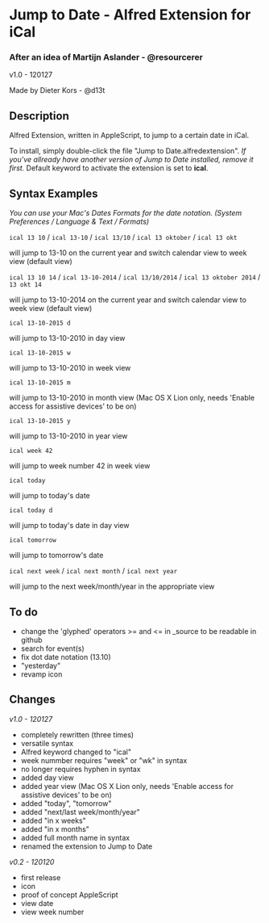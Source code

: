 # Jump to Date - Alfred Extension for iCal #

### After an idea of Martijn Aslander - @resourcerer ###

v1.0 - 120127

Made by Dieter Kors - @d13t

## Description ##

Alfred Extension, written in AppleScript, to jump to a certain date in iCal.

To install, simply double-click the file "Jump to Date.alfredextension". *If you've allready have another version of Jump to Date installed, remove it first.* Default keyword to activate the extension is set to **ical**.

## Syntax Examples ##

*You can use your Mac's Dates Formats for the date notation. (System Preferences / Language & Text / Formats)*


`ical 13 10` / `ical 13-10` / `ical 13/10` / `ical 13 oktober` / `ical 13 okt`

will jump to 13-10 on the current year and switch calendar view to week view (default view)

`ical 13 10 14` / `ical 13-10-2014` / `ical 13/10/2014` / `ical 13 oktober 2014` / `13 okt 14`

will jump to 13-10-2014 on the current year and switch calendar view to week view (default view)

`ical 13-10-2015 d`

will jump to 13-10-2010 in day view

`ical 13-10-2015 w`

will jump to 13-10-2010 in week view

`ical 13-10-2015 m`

will jump to 13-10-2010 in month view (Mac OS X Lion only, needs 'Enable access for assistive devices' to be on)

`ical 13-10-2015 y`

will jump to 13-10-2010 in year view

`ical week 42`

will jump to week number 42 in week view

`ical today`

will jump to today's date

`ical today d`

will jump to today's date in day view

`ical tomorrow`

will jump to tomorrow's date

`ical next week` / `ical next month` / `ical next year`

will jump to the next week/month/year in the appropriate view


## To do ##

- change the 'glyphed' operators >= and <= in _source to be readable in github
- search for event(s)
- fix dot date notation (13.10)
- "yesterday"
- revamp icon

## Changes ##

*v1.0 - 120127*

- completely rewritten (three times)
- versatile syntax
- Alfred keyword changed to "ical"
- week nummber requires "week" or "wk" in syntax
- no longer requires hyphen in syntax
- added day view
- added year view (Mac OS X Lion only, needs 'Enable access for assistive devices' to be on)
- added "today", "tomorrow"
- added "next/last week/month/year"
- added "in x weeks"
- added "in x months"
- added full month name in syntax
- renamed the extension to Jump to Date

*v0.2 - 120120*

- first release
- icon
- proof of concept AppleScript
- view date
- view week number